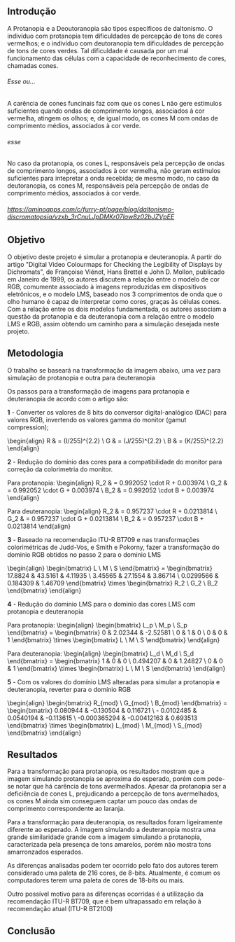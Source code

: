 ## Introdução
A Protanopia e a Deoutoranopia são tipos específicos de daltonismo. O indivíduo com protanopia tem dificuldades de percepção de tons de cores vermelhos; e o indivíduo com deutoranopia tem dificuldades de percepção de tons de cores verdes. Tal dificuldade é causada por um mal funcionamento das células com a capacidade de reconhecimento de cores, chamadas cones.

###### Esse ou...
A carência de cones funcinais faz com que os cones L não gere estímulos suficientes quando ondas de comprimento longos, associados à cor vermelha, atingem os olhos; e, de igual modo, os cones M com ondas de comprimento médios, associados à cor verde.
###### esse
No caso da protanopia, os cones L, responsáveis pela percepção de ondas de comprimento longos, associados à cor vermelha, não geram estímulos suficientes para intepretar a onda recebida; de mesmo modo, no caso da deutoranopia, os cones M, responsáveis pela percepção de ondas de comprimento médios, associados à cor verde.

###### https://aminoapps.com/c/furry-pt/page/blog/daltonismo-discromatopsia/vzxb_3rCnuLJpDMKr07law8z02bJZVpEE

## Objetivo
O objetivo deste projeto é simular a protanopia e deuteranopia. A partir do artigo "Digital Video Colourmaps for Checking the Legibility of Displays by Dichromats", de Françoise Viénot, Hans Brettel e John D. Mollon, publicado em Janeiro de 1999, os autores discutem a relação entre o modelo de cor RGB, comumente associado à imagens reproduzidas em dispositivos eletrônicos, e o modelo LMS, baseado nos 3 comprimentos de onda que o olho humano é capaz de interpretar como cores, graças às células cones. Com a relação entre os dois modelos fundamentada, os autores associam a questão da protanopia e da deuteranopia com a relação entre o modelo LMS e RGB, assim obtendo um caminho para a simulação desejada neste projeto.

## Metodologia
O trabalho se baseará na transformação da imagem abaixo, uma vez para simulação de protanopia e outra para deuteranopia

Os passos para a transformação de imagens para protanopia e deuteranopia de acordo com o artigo são:

**1** - Converter os valores de 8 bits do conversor digital-analógico (DAC) para valores RGB, invertendo os valores gamma do monitor (gamut compression);

\begin{align}
R & = (I/255)^{2.2} \\
G & = (J/255)^{2.2} \\
B & = (K/255)^{2.2}
\end{align}


**2** - Redução do domínio das cores para a compatibilidade do monitor para correção da colorimetria do monitor.

Para protanopia:
\begin{align}
R_2 & = 0.992052 \cdot R + 0.003974  \\
G_2 & = 0.992052 \cdot G + 0.003974  \\
B_2 & = 0.992052 \cdot B + 0.003974
\end{align}

Para deuteranopia:
\begin{align}
R_2 & = 0.957237 \cdot R + 0.0213814  \\
G_2 & = 0.957237 \cdot G + 0.0213814  \\
B_2 & = 0.957237 \cdot B + 0.0213814
\end{align}

**3** - Baseado na recomendação ITU-R BT709 e nas transformações colorimétricas de Judd-Vos, e Smith e Pokorny, fazer a transformação do dominio RGB obtidos no passo 2 para o dominio LMS

\begin{align}
\begin{bmatrix}
L \\ M \\ S
\end{bmatrix} =
\begin{bmatrix}
17.8824 & 43.5161 & 4.11935 \\ 3.45565 & 27.1554 & 3.86714 \\ 0.0299566 & 0.184309 & 1.46709
\end{bmatrix}
\times 
\begin{bmatrix}
R_2 \\ G_2 \\ B_2
\end{bmatrix}
\end{align}

**4** - Redução do dominio LMS para o dominio das cores LMS com protanopia e deuteranopia

Para protanopia:
\begin{align}
\begin{bmatrix}
L_p \\ M_p \\ S_p
\end{bmatrix} =
\begin{bmatrix}
0 & 2.02344 & -2.52581 \\ 0 & 1 & 0 \\ 0 & 0 & 1
\end{bmatrix}
\times 
\begin{bmatrix}
L \\ M \\ S
\end{bmatrix}
\end{align}

Para deuteranopia:
\begin{align}
\begin{bmatrix}
L_d \\ M_d \\ S_d
\end{bmatrix} =
\begin{bmatrix}
1 & 0 & 0 \\ 0.494207 & 0 & 1.24827 \\ 0 & 0 & 1
\end{bmatrix}
\times 
\begin{bmatrix}
L \\ M \\ S
\end{bmatrix}
\end{align}

**5** - Com os valores do domínio LMS alteradas para simular a protanopia e deuteranopia, reverter para o domínio RGB

\begin{align}
\begin{bmatrix}
R_{mod} \\ G_{mod} \\ B_{mod}
\end{bmatrix} = \begin{bmatrix}
0.080944 &  -0.130504 & 0.116721 \\ - 0.0102485 & 0.0540194 & -0.113615 \\ -0.000365294 & -0.00412163 & 0.693513
\end{bmatrix}
\times 
\begin{bmatrix}
L_{mod} \\ M_{mod} \\ S_{mod}
\end{bmatrix}
\end{align}

## Resultados
Para a transformação para protanopia, os resultados mostram que a imagem simulando protanopia se aproxima do esperado, porém com pode-se notar que há carência de tons avermelhados. Apesar da protanopia ser a deficiência de cones L, prejudicando a percepção de tons avermelhados, os cones M ainda sim conseguem captar um pouco das ondas de comprimento correspondente ao laranja.

Para a transformação para deuteranopia, os resultados foram ligeiramente diferente ao esperado. A imagem simulando a deuteranopia mostra uma grande similaridade  grande com a imagem simulando a protanopia, caracterizada pela presença de tons amarelos, porém não mostra tons amarronzados esperados.

As diferenças analisadas podem ter ocorrido pelo fato dos autores terem considerado uma paleta de 216 cores, de 8-bits. Atualmente, é comum os computadores terem uma paleta de cores de 18-bits ou mais.

Outro possível motivo para as diferenças ocorridas é a utilização da recomendação ITU-R BT709, que é bem ultrapassado em relação à recomendação atual (ITU-R BT2100)

## Conclusão
